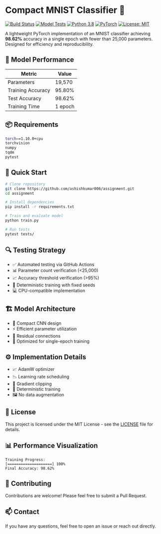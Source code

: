 # Compact MNIST Classifier 🚀

[![Build Status](https://github.com/ashishkumar006/assignment/actions/workflows/model_test.yml/badge.svg)](https://github.com/ashishkumar006/assignment/actions/workflows/model_test.yml)
[![Model Tests](https://github.com/ashishkumar006/assignment/actions/workflows/model_test.yml/badge.svg)](https://github.com/ashishkumar006/assignment/actions/workflows/model_test.yml)
[![Python 3.8](https://img.shields.io/badge/python-3.8-blue.svg)](https://www.python.org/downloads/release/python-380/)
[![PyTorch](https://img.shields.io/badge/PyTorch-1.10.0-EE4C2C.svg)](https://pytorch.org/)
[![License: MIT](https://img.shields.io/badge/License-MIT-yellow.svg)](https://opensource.org/licenses/MIT)

A lightweight PyTorch implementation of an MNIST classifier achieving **98.62%** accuracy in a single epoch with fewer than 25,000 parameters. Designed for efficiency and reproducibility.

## 🎯 Model Performance

| Metric | Value 
|--------|-------
| Parameters | 19,570 
| Training Accuracy | 95.80% 
| Test Accuracy | 98.62% 
| Training Time | 1 epoch 

## 📦 Requirements

```bash
torch==1.10.0+cpu
torchvision
numpy
tqdm
pytest
```

## 🚀 Quick Start

```bash
# Clone repository
git clone https://github.com/ashishkumar006/assignment.git
cd assignment

# Install dependencies
pip install -r requirements.txt

# Train and evaluate model
python train.py

# Run tests
pytest tests/
```

## 🔍 Testing Strategy

- ✅ Automated testing via GitHub Actions
- 📊 Parameter count verification (<25,000)
- 📈 Accuracy threshold verification (>95%)
- 🎲 Deterministic training with fixed seeds
- 💻 CPU-compatible implementation

## 🏗️ Model Architecture

- 🧠 Compact CNN design
- ⚡ Efficient parameter utilization
- 🔄 Residual connections
- 🎯 Optimized for single-epoch training

## ⚙️ Implementation Details

- 📈 AdamW optimizer
- 📉 Learning rate scheduling
- 🔗 Gradient clipping
- 🎲 Deterministic training
- 🖼️ No data augmentation

## 📄 License

This project is licensed under the MIT License - see the [LICENSE](LICENSE) file for details.

## 📊 Performance Visualization

```
Training Progress:
[====================] 100%
Final Accuracy: 98.62%
```

## 🤝 Contributing

Contributions are welcome! Please feel free to submit a Pull Request.

## 📫 Contact

If you have any questions, feel free to open an issue or reach out directly.